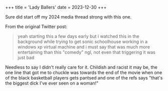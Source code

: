 +++
title = 'Lady Ballers'
date = 2023-12-30
+++

Sure did start off my 2024 media thread strong with this one.

<!--more-->

From the original Twitter post:

> yeah starting this a few days early but i watched this in the background while trying to get sonic schoolhouse working in a windows xp virtual machine and i must say that was much more entertaining than this "comedy" ngl, not even that triggering it was just bad

Needless to say I didn't really care for it. Childish and racist it may be, the one line that got me to chuckle was towards the end of the movie when one of the black basketball players gets pantsed and one of the refs says "that's the biggest dick I've ever seen on a woman!"